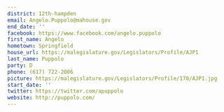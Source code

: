```yaml
---
district: 12th-hampden
email: Angelo.Puppolo@mahouse.gov
end_date: ''
facebook: https://www.facebook.com/angelo.puppolo
first_name: Angelo
hometown: Springfield
house_url: https://malegislature.gov/Legislators/Profile/AJP1
last_name: Puppolo
party: D
phone: (617) 722-2006
picture: https://malegislature.gov/Legislators/Profile/170/AJP1.jpg
start_date: ''
twitter: https://twitter.com/apuppolo
website: http://puppolo.com/
---
```


